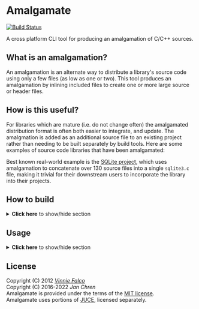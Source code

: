 # Amalgamate
[![Build Status](https://github.com/rindeal/Amalgamate/actions/workflows/CI.yml/badge.svg)](https://github.com/rindeal/Amalgamate/actions/workflows/CI.yml)

A cross platform CLI tool for producing an amalgamation of C/C++ sources.

## What is an amalgamation?

An amalgamation is an alternate way to distribute a library's source code using
only a few files (as low as one or two). This tool produces an amalgamation by
inlining included files to create one or more large source or header files.

## How is this useful?

For libraries which are mature (i.e. do not change often) the amalgamated
distribution format is often both easier to integrate, and update. The
amalgmation is added as an additional source file to an existing project
rather than needing to be built separately by build tools. Here are some
examples of source code libraries that have been amalgamated:

Best known real-world example is the [SQLite project][SQLite], which uses amalgamation
to concatenate over 130 source files into a single `sqlite3.c` file, making it
trivial for their downstream users to incorporate the library into their projects.

## How to build

<details>
  <summary><b>Click here</b> to show/hide section</summary>
  <br >
  
Clone this repository including submodules (snapshot archives or simple clones are not enough).

```sh
git clone --depth=1 --recurse-submodules --shallow-submodules https://github.com/rindeal/Amalgamate.git
cd Amalgamate
```

#### Linux or MacOS

Requirements:
- `c++`
- `make`

Build commands:
```sh
make
```

#### Windows

Requirements:
- [MSVC][MSVC]

Build commands:
```sh
./build.bat
```

</details>

## Usage

<details>
  <summary><b>Click here</b> to show/hide section</summary>
  <br >
  
```plain
  NAME

   amalgamate - produce an amalgamation of C/C++ source files.

  SYNOPSIS

   amalgamate [-s]
     [-w {wildcards}]
     [-f {file|macro}]...
     [-p {file|macro}]...
     [-d {name}={file}]...
     [-i {dir}]...
     {inputFile} {outputFile}

  DESCRIPTION

   Produces an amalgamation of {inputFile} by replacing #include statements with
   the contents of the file they refer to. This replacement will only occur if
   the file was located in the same directory, or one of the additional include
   paths added with the -i option.

   Files included in angle brackets (system includes) are only inlined if the
   -s option is specified.

   If an #include line contains a macro instead of a string literal, the list
   of definitions provided through the -d option is consulted to convert the
   macro into a string.

   A file will only be inlined once, with subsequent #include lines for the same
   file silently ignored, unless the -f option is specified for the file.

  OPTIONS

    -s                Process #include lines containing angle brackets (i.e.
                      system includes). Normally these are not inlined.

    -w {wildcards}    Specify a comma separated list of file name patterns to
                      match when deciding to inline (assuming the file can be
                      located). The default setting is "*.cpp;*.c;*.h;*.mm;*.m".

    -f {file|macro}   Force reinclusion of the specified file or macro on
                      all appearances in #include lines.

    -p {file|macro}   Prevent reinclusion of the specified file or macro on
                      subsequent appearances in #include lines.

    -d {name}={file}  Use {file} for macro {name} if it appears in an #include
                      line.

    -i {dir}          Additionally look in the specified directory for files when
                      processing #include lines.

    -v                Verbose output mode
```

</details>

## License

Copyright (C)  2012       _[Vinnie Falco][Vinnie-Falco]_<br>
Copyright (C)  2016-2022  _Jan Chren_<br>
Amalgamate is provided under the terms of the [MIT license][MIT].<br>
Amalgamate uses portions of [JUCE][JUCE], licensed separately.

[SQLite]: https://sqlite.org/amalgamation.html "The SQLite Amalgamation"
[MSVC]: https://learn.microsoft.com/en-us/cpp/build/building-on-the-command-line?view=msvc-170 "How to use the Microsoft C++ toolset from the command line"
[JUCE]: http://rawmaterialsoftware.com/juce.php "JUCE"
[Vinnie-Falco]: http://vinniefalco.com "Vinnie Falco's Home Page"
[MIT]: http://www.opensource.org/licenses/MIT "MIT License"
